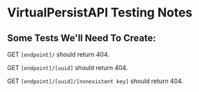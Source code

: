 VirtualPersistAPI Testing Notes
===

Some Tests We'll Need To Create:
---


GET `[endpoint]/` should return 404.

GET `[endpoint]/[uuid]` should return 404.

GET `[endpoint]/[uuid]/[nonexistent key]` should return 404.


